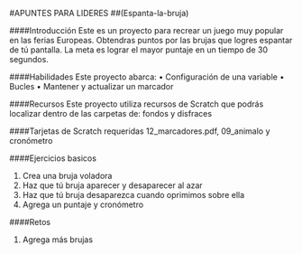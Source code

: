 #APUNTES PARA LIDERES
##(Espanta-la-bruja)####IntroducciónEste es un proyecto para recrear un juego muy popular en las ferias Europeas. Obtendras puntos por las brujas que logres espantar de tú pantalla. La meta es lograr el mayor puntaje en un tiempo de 30 segundos.####HabilidadesEste proyecto abarca:• Configuración de una variable• Bucles• Mantener y actualizar un marcador####RecursosEste proyecto utiliza recursos de Scratch que podrás localizar dentro de las carpetas de: fondos y disfraces####Tarjetas de Scratch requeridas12_marcadores.pdf, 09_animalo y cronómetro####Ejercicios basicos1. Crea una bruja voladora2. Haz que tú bruja aparecer y desaparecer al azar 
3. Haz que tú bruja desaparezca cuando oprimimos sobre ella
4. Agrega un puntaje y cronómetro####Retos1. Agrega más brujas